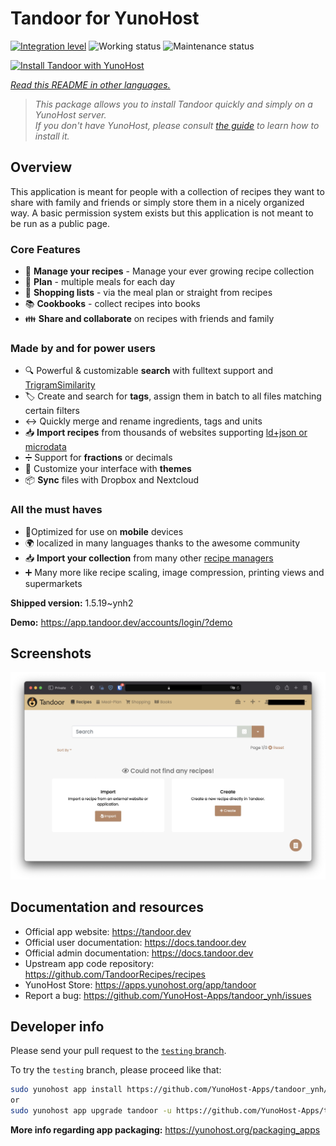 <!--
N.B.: This README was automatically generated by <https://github.com/YunoHost/apps/tree/master/tools/readme_generator>
It shall NOT be edited by hand.
-->

# Tandoor for YunoHost

[![Integration level](https://dash.yunohost.org/integration/tandoor.svg)](https://ci-apps.yunohost.org/ci/apps/tandoor/) ![Working status](https://ci-apps.yunohost.org/ci/badges/tandoor.status.svg) ![Maintenance status](https://ci-apps.yunohost.org/ci/badges/tandoor.maintain.svg)

[![Install Tandoor with YunoHost](https://install-app.yunohost.org/install-with-yunohost.svg)](https://install-app.yunohost.org/?app=tandoor)

*[Read this README in other languages.](./ALL_README.md)*

> *This package allows you to install Tandoor quickly and simply on a YunoHost server.*  
> *If you don't have YunoHost, please consult [the guide](https://yunohost.org/install) to learn how to install it.*

## Overview

This application is meant for people with a collection of recipes they want to share with family and friends or simply
store them in a nicely organized way. A basic permission system exists but this application is not meant to be run as 
a public page.

### Core Features

- 🥗 **Manage your recipes** - Manage your ever growing recipe collection
- 📆 **Plan** - multiple meals for each day
- 🛒 **Shopping lists** - via the meal plan or straight from recipes
- 📚 **Cookbooks** - collect recipes into books
- 👪 **Share and collaborate** on recipes with friends and family

### Made by and for power users

- 🔍 Powerful & customizable **search** with fulltext support and [TrigramSimilarity](https://docs.djangoproject.com/en/3.0/ref/contrib/postgres/search/#trigram-similarity)
- 🏷️ Create and search for **tags**, assign them in batch to all files matching certain filters
- ↔️ Quickly merge and rename ingredients, tags and units 
- 📥️ **Import recipes** from thousands of websites supporting [ld+json or microdata](https://schema.org/Recipe)
- ➗ Support for **fractions** or decimals
- 🎨 Customize your interface with **themes**
- 📦 **Sync** files with Dropbox and Nextcloud
  
### All the must haves

- 📱Optimized for use on **mobile** devices
- 🌍 localized in many languages thanks to the awesome community
- 📥️ **Import your collection** from many other [recipe managers](https://docs.tandoor.dev/features/import_export/)
- ➕ Many more like recipe scaling, image compression, printing views and supermarkets

**Shipped version:** 1.5.19~ynh2

**Demo:** <https://app.tandoor.dev/accounts/login/?demo>

## Screenshots

![Screenshot of Tandoor](./doc/screenshots/example.jpg)

## Documentation and resources

- Official app website: <https://tandoor.dev>
- Official user documentation: <https://docs.tandoor.dev>
- Official admin documentation: <https://docs.tandoor.dev>
- Upstream app code repository: <https://github.com/TandoorRecipes/recipes>
- YunoHost Store: <https://apps.yunohost.org/app/tandoor>
- Report a bug: <https://github.com/YunoHost-Apps/tandoor_ynh/issues>

## Developer info

Please send your pull request to the [`testing` branch](https://github.com/YunoHost-Apps/tandoor_ynh/tree/testing).

To try the `testing` branch, please proceed like that:

```bash
sudo yunohost app install https://github.com/YunoHost-Apps/tandoor_ynh/tree/testing --debug
or
sudo yunohost app upgrade tandoor -u https://github.com/YunoHost-Apps/tandoor_ynh/tree/testing --debug
```

**More info regarding app packaging:** <https://yunohost.org/packaging_apps>
